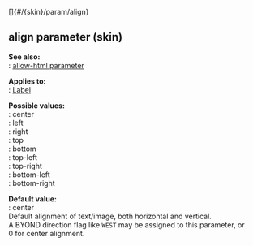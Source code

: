 []{#/{skin}/param/align}    
## align parameter (skin)    
**See also:**    
:   [allow-html parameter](ref/%7Bskin%7D/param/allow-html)    
<!-- -->    
**Applies to:**    
:   [Label](ref/%7Bskin%7D/control/label)    
<!-- -->    
**Possible values:**    
:   center    
:   left    
:   right    
:   top    
:   bottom    
:   top-left    
:   top-right    
:   bottom-left    
:   bottom-right    
<!-- -->    
**Default value:**    
:   center    
Default alignment of text/image, both horizontal and vertical.    
A BYOND direction flag like `WEST` may be assigned to this parameter, or    
0 for center alignment.  